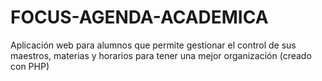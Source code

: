 # FOCUS-AGENDA-ACADEMICA
Aplicación web para alumnos que permite gestionar el control de sus maestros, materias y horarios para tener una mejor organización (creado con PHP) 
